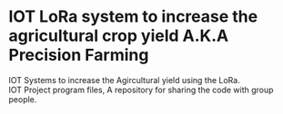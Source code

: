 # IOT LoRa system to increase the agricultural crop yield A.K.A Precision Farming
IOT Systems to increase the Agircultural yield using the LoRa.</br>
IOT Project program files, A repository for sharing the code with group people.

